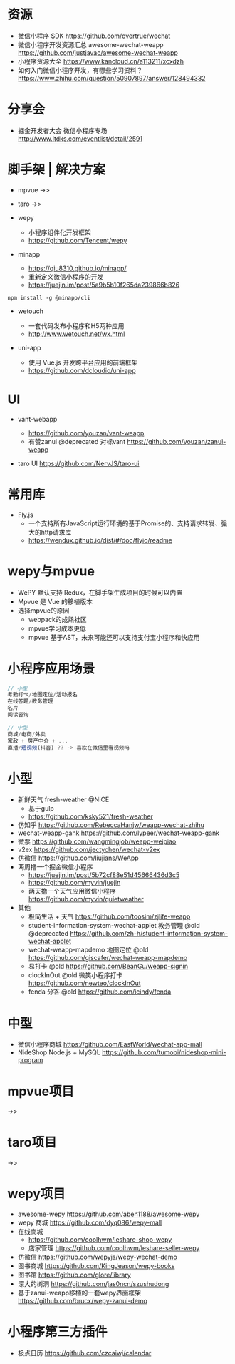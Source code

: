 # 资源

- 微信小程序 SDK <https://github.com/overtrue/wechat>
- 微信小程序开发资源汇总 awesome-wechat-weapp https://github.com/justjavac/awesome-wechat-weapp
- 小程序资源大全 https://www.kancloud.cn/a113211/xcxdzh
- 如何入门微信小程序开发，有哪些学习资料？ https://www.zhihu.com/question/50907897/answer/128494332

# 分享会

- 掘金开发者大会 微信小程序专场 http://www.itdks.com/eventlist/detail/2591

# 脚手架 | 解决方案

- mpvue ->>
- taro ->>

- wepy 
   - 小程序组件化开发框架  
   - https://github.com/Tencent/wepy

- minapp 

  - <https://qiu8310.github.io/minapp/>
  - 重新定义微信小程序的开发
  - <https://juejin.im/post/5a9b5b10f265da239866b826>

```
npm install -g @minapp/cli
```

- wetouch 
    - 一套代码发布小程序和H5两种应用
    - http://www.wetouch.net/wx.html

- uni-app
    
    - 使用 Vue.js 开发跨平台应用的前端框架 
    - https://github.com/dcloudio/uni-app

# UI

- vant-webapp 
  - https://github.com/youzan/vant-weapp
  - 有赞zanui @deprecated 对标vant <https://github.com/youzan/zanui-weapp>

- taro UI https://github.com/NervJS/taro-ui


# 常用库

- Fly.js 
  - 一个支持所有JavaScript运行环境的基于Promise的、支持请求转发、强大的http请求库
  - https://wendux.github.io/dist/#/doc/flyio/readme

# wepy与mpvue

- WePY 默认支持 Redux，在脚手架生成项目的时候可以内置
- Mpvue 是 Vue 的移植版本
- 选择mpvue的原因
  - webpack的成熟社区
  - mpvue学习成本更低
  - mpvue 基于AST，未来可能还可以支持支付宝小程序和快应用

# 小程序应用场景

```jsx
// 小型
考勤打卡/地图定位/活动报名
在线答题/教务管理
名片
阅读咨询

// 中型
商城/电商/外卖
家政 + 房产中介 + ...
直播/短视频(抖音) ?? -> 喜欢在微信里看视频吗
```

# 小型

- 新鲜天气 fresh-weather @NICE
    - 基于gulp  
    - https://github.com/ksky521/fresh-weather
- 仿知乎 https://github.com/RebeccaHanjw/weapp-wechat-zhihu
- wechat-weapp-gank https://github.com/lypeer/wechat-weapp-gank
- 微票 https://github.com/wangmingjob/weapp-weipiao
- v2ex https://github.com/jectychen/wechat-v2ex
- 仿微信 https://github.com/liujians/WeApp
- 两周撸一个掘金微信小程序
  - https://juejin.im/post/5b72cf88e51d45666436d3c5 
  - https://github.com/myvin/juejin
  - 两天撸一个天气应用微信小程序 https://github.com/myvin/quietweather
- 其他  
    - 极简生活 + 天气 https://github.com/toosim/zjlife-weapp
    - student-information-system-wechat-applet 教务管理 @old @deprecated https://github.com/zh-h/student-information-system-wechat-applet
    - wechat-weapp-mapdemo 地图定位 @old https://github.com/giscafer/wechat-weapp-mapdemo
    - 易打卡 @old https://github.com/BeanGu/weapp-signin
    - clockInOut @old 微笑小程序打卡 https://github.com/newteo/clockInOut
    - fenda 分答 @old https://github.com/icindy/fenda

# 中型

- 微信小程序商城 https://github.com/EastWorld/wechat-app-mall
- NideShop Node.js + MySQL https://github.com/tumobi/nideshop-mini-program

# mpvue项目

->>


# taro项目

->>

# wepy项目

- awesome-wepy https://github.com/aben1188/awesome-wepy
- wepy 商城 https://github.com/dyq086/wepy-mall
- 在线商城 
  - https://github.com/coolhwm/leshare-shop-wepy
  - 店家管理 https://github.com/coolhwm/leshare-seller-wepy
- 仿微信 https://github.com/wepyjs/wepy-wechat-demo
- 图书商城 https://github.com/KingJeason/wepy-books
- 图书馆 https://github.com/glore/library
- 深大的树洞 https://github.com/jas0ncn/szushudong
- 基于zanui-weapp移植的一套wepy界面框架 https://github.com/brucx/wepy-zanui-demo


# 小程序第三方插件

- 极点日历 https://github.com/czcaiwj/calendar


